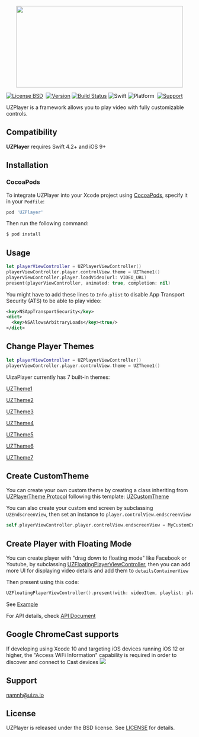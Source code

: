 <p align="center">
<img src="https://d3co7cvuqq9u2k.cloudfront.net/public/image/logo/uiza_logo_color.png" data-canonical-src="https://uiza.io" width="450" height="220" />
</p>


[![License BSD](https://img.shields.io/badge/license-BSD-AB2B28.svg?style=flat)](https://raw.githubusercontent.com/uizaio/uiza-android-broadcast-sdk/master/LICENSE)&nbsp;
[![Version](https://img.shields.io/cocoapods/v/UZPlayer.svg?style=flat&color=EE3322)](http://cocoapods.org/pods/UZPlayer)
[![Build Status](https://travis-ci.org/uizaio/uiza-ios-player-sdk.svg?branch=master)](https://travis-ci.org/uizaio/uiza-ios-player-sdk)
![Swift](https://img.shields.io/badge/%20in-swift%205.0-FA7343.svg)
![Platform](https://img.shields.io/badge/platform-ios-success.svg)&nbsp;
[![Support](https://img.shields.io/badge/ios-9-success.svg)](https://www.apple.com/nl/ios/)&nbsp;

UZPlayer is a framework allows you to play video with fully customizable controls.

## Compatibility

__UZPlayer__ requires Swift 4.2+ and iOS 9+

## Installation


### CocoaPods

To integrate UZPlayer into your Xcode project using [CocoaPods](http://cocoapods.org), specify it in your `Podfile`:

```ruby
pod 'UZPlayer'
```

Then run the following command:

```bash
$ pod install
```

## Usage

``` swift
let playerViewController = UZPlayerViewController()		
playerViewController.player.controlView.theme = UZTheme1()
playerViewController.player.loadVideo(url: VIDEO_URL)
present(playerViewController, animated: true, completion: nil)
```

 You might have to add these lines to `Info.plist` to disable App Transport Security (ATS) to be able to play video:
``` xml
<key>NSAppTransportSecurity</key>  
<dict>  
  <key>NSAllowsArbitraryLoads</key><true/>  
</dict>
```

## Change Player Themes
``` swift
let playerViewController = UZPlayerViewController()
playerViewController.player.controlView.theme = UZTheme1()
```

UizaPlayer currently has 7 built-in themes:

[UZTheme1](https://github.com/uizaio/uiza-ios-player-sdk/blob/master/themes/theme1.jpg)

[UZTheme2](https://github.com/uizaio/uiza-ios-player-sdk/blob/master/themes/theme2.jpg)

[UZTheme3](https://github.com/uizaio/uiza-ios-player-sdk/blob/master/themes/theme3.jpg)

[UZTheme4](https://github.com/uizaio/uiza-ios-player-sdk/blob/master/themes/theme4.jpg)

[UZTheme5](https://github.com/uizaio/uiza-ios-player-sdk/blob/master/themes/theme5.jpg)

[UZTheme6](https://github.com/uizaio/uiza-ios-player-sdk/blob/master/themes/theme6.jpg)

[UZTheme7](https://github.com/uizaio/uiza-ios-player-sdk/blob/master/themes/theme7.jpg)

## Create CustomTheme

You can create your own custom theme by creating a class inheriting from [UZPlayerTheme Protocol](https://uizaio.github.io/uiza-sdk-player-ios/Protocols/UZPlayerTheme.html) following this template: [UZCustomTheme](https://github.com/uizaio/uiza-sdk-player-ios/blob/master/themes/UZCustomTheme.swift)

You can also create your custom end screen by subclassing `UZEndscreenView`, then set an instance to `player.controlView.endscreenView`
``` swift
self.playerViewController.player.controlView.endscreenView = MyCustomEndScreen()
```

## Create Player with Floating Mode

You can create player with "drag down to floating mode" like Facebook or Youtube, by subclassing [UZFloatingPlayerViewController](https://uizaio.github.io/uiza-sdk-player-ios/Classes/UZFloatingPlayerViewController.html), then you can add more UI for displaying video details and add them to  `detailsContainerView` 

Then present using this code:
``` swift
UZFloatingPlayerViewController().present(with: videoItem, playlist: playlist)
```

See [Example](https://github.com/uizaio/uiza-ios-player-sdk/blob/master/UZPlayerExample)

For API details, check [API Document](https://uizaio.github.io/uiza-ios-player-sdk/)

## Google ChromeCast supports
If developing using Xcode 10 and targeting iOS devices running iOS 12 or higher, the "Access WiFi Information" capability is required in order to discover and connect to Cast devices
![](https://developers.google.com/cast/images/xcode_wifi_capability_error.png)

## Support
namnh@uiza.io

## License

UZPlayer is released under the BSD license. See [LICENSE](https://github.com/uizaio/uiza-sdk-player-ios/blob/master/LICENSE) for details.
